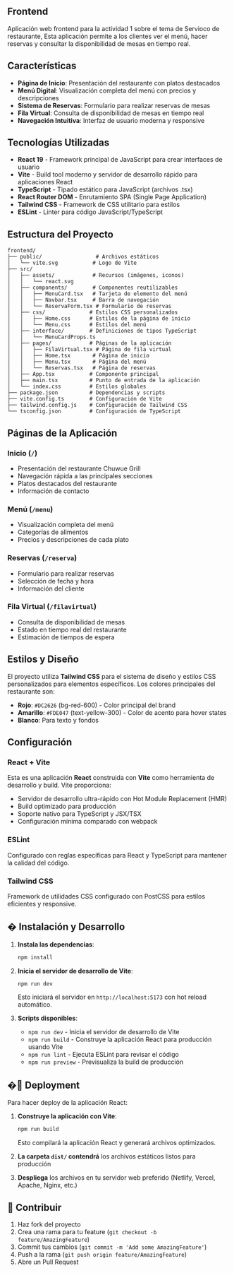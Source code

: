 ## Frontend

Aplicación web frontend para la actividad 1 sobre el tema de Servioco de restaurante,
Esta aplicación permite a los clientes ver el menú, hacer reservas y consultar la disponibilidad de mesas en tiempo real.

## Características

- **Página de Inicio**: Presentación del restaurante con platos destacados
- **Menú Digital**: Visualización completa del menú con precios y descripciones
- **Sistema de Reservas**: Formulario para realizar reservas de mesas
- **Fila Virtual**: Consulta de disponibilidad de mesas en tiempo real
- **Navegación Intuitiva**: Interfaz de usuario moderna y responsive

## Tecnologías Utilizadas

- **React 19** - Framework principal de JavaScript para crear interfaces de usuario
- **Vite** - Build tool moderno y servidor de desarrollo rápido para aplicaciones React
- **TypeScript** - Tipado estático para JavaScript (archivos .tsx)
- **React Router DOM** - Enrutamiento SPA (Single Page Application)
- **Tailwind CSS** - Framework de CSS utilitario para estilos
- **ESLint** - Linter para código JavaScript/TypeScript


## Estructura del Proyecto

```
frontend/
├── public/                 # Archivos estáticos
│   └── vite.svg           # Logo de Vite
├── src/
│   ├── assets/            # Recursos (imágenes, iconos)
│   │   └── react.svg
│   ├── components/        # Componentes reutilizables
│   │   ├── MenuCard.tsx   # Tarjeta de elemento del menú
│   │   ├── Navbar.tsx     # Barra de navegación
│   │   └── ReservaForm.tsx # Formulario de reservas
│   ├── css/              # Estilos CSS personalizados
│   │   ├── Home.css      # Estilos de la página de inicio
│   │   └── Menu.css      # Estilos del menú
│   ├── interface/        # Definiciones de tipos TypeScript
│   │   └── MenuCardProps.ts
│   ├── pages/            # Páginas de la aplicación
│   │   ├── FilaVirtual.tsx # Página de fila virtual
│   │   ├── Home.tsx       # Página de inicio
│   │   ├── Menu.tsx       # Página del menú
│   │   └── Reservas.tsx   # Página de reservas
│   ├── App.tsx           # Componente principal
│   ├── main.tsx          # Punto de entrada de la aplicación
│   └── index.css         # Estilos globales
├── package.json          # Dependencias y scripts
├── vite.config.ts        # Configuración de Vite
├── tailwind.config.js    # Configuración de Tailwind CSS
└── tsconfig.json         # Configuración de TypeScript
```

## Páginas de la Aplicación

### Inicio (`/`)
- Presentación del restaurante Chuwue Grill
- Navegación rápida a las principales secciones
- Platos destacados del restaurante
- Información de contacto

### Menú (`/menu`)
- Visualización completa del menú
- Categorías de alimentos
- Precios y descripciones de cada plato

### Reservas (`/reserva`)
- Formulario para realizar reservas
- Selección de fecha y hora
- Información del cliente

### Fila Virtual (`/filavirtual`)
- Consulta de disponibilidad de mesas
- Estado en tiempo real del restaurante
- Estimación de tiempos de espera

## Estilos y Diseño

El proyecto utiliza **Tailwind CSS** para el sistema de diseño y estilos CSS personalizados para elementos específicos. Los colores principales del restaurante son:

- **Rojo**: `#DC2626` (bg-red-600) - Color principal del brand
- **Amarillo**: `#FDE047` (text-yellow-300) - Color de acento para hover states
- **Blanco**: Para texto y fondos

## Configuración

### React + Vite
Esta es una aplicación **React** construida con **Vite** como herramienta de desarrollo y build. Vite proporciona:
- Servidor de desarrollo ultra-rápido con Hot Module Replacement (HMR)
- Build optimizado para producción
- Soporte nativo para TypeScript y JSX/TSX
- Configuración mínima comparado con webpack

### ESLint
Configurado con reglas específicas para React y TypeScript para mantener la calidad del código.

### Tailwind CSS
Framework de utilidades CSS configurado con PostCSS para estilos eficientes y responsive.

## � Instalación y Desarrollo

1. **Instala las dependencias**:
   ```bash
   npm install
   ```

2. **Inicia el servidor de desarrollo de Vite**:
   ```bash
   npm run dev
   ```
   Esto iniciará el servidor en `http://localhost:5173` con hot reload automático.

3. **Scripts disponibles**:
   - `npm run dev` - Inicia el servidor de desarrollo de Vite
   - `npm run build` - Construye la aplicación React para producción usando Vite
   - `npm run lint` - Ejecuta ESLint para revisar el código
   - `npm run preview` - Previsualiza la build de producción

## �🚀 Deployment

Para hacer deploy de la aplicación React:

1. **Construye la aplicación con Vite**:
   ```bash
   npm run build
   ```
   Esto compilará la aplicación React y generará archivos optimizados.

2. **La carpeta `dist/` contendrá** los archivos estáticos listos para producción

3. **Despliega** los archivos en tu servidor web preferido (Netlify, Vercel, Apache, Nginx, etc.)

## 🤝 Contribuir

1. Haz fork del proyecto
2. Crea una rama para tu feature (`git checkout -b feature/AmazingFeature`)
3. Commit tus cambios (`git commit -m 'Add some AmazingFeature'`)
4. Push a la rama (`git push origin feature/AmazingFeature`)
5. Abre un Pull Request

